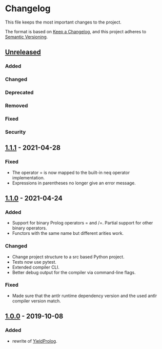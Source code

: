 # Changelog

This file keeps the most important changes to the project.

The format is based on [Keep a Changelog](https://keepachangelog.com/en/1.0.0/),
and this project adheres to [Semantic Versioning](https://semver.org/spec/v2.0.0.html).

## [Unreleased]

### Added
### Changed
### Deprecated
### Removed
### Fixed
### Security

## [1.1.1] - 2021-04-28

### Fixed

- The operator \= is now mapped to the built-in neq operator implementation.
- Expressions in parentheses no longer give an error message.


## [1.1.0] - 2021-04-24

### Added

- Support for binary Prolog operators = and /=. Partial support for other binary operators.
- Functors with the same name but different arities work.

### Changed

- Change project structure to a src based Python project.
- Tests now use pytest.
- Extended compiler CLI.
- Better debug output for the compiler via command-line flags.

### Fixed

- Made sure that the antlr runtime dependency version and the used antlr compiler version match.

## [1.0.0] - 2019-10-08

### Added

- rewrite of [YieldProlog](http://yieldprolog.sourceforge.net/).

[Unreleased]: https://github.com/timhemel/yldprolog/compare/1.1.1...HEAD
[1.1.1]: https://github.com/timhemel/yldprolog/compare/1.1.0...1.1.1
[1.1.0]: https://github.com/timhemel/yldprolog/compare/1.0.0...1.1.0
[1.0.0]: https://github.com/timhemel/yldprolog/releases/tag/1.0.0
